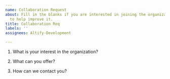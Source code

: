```yaml
---
name: Collaboration Request
about: Fill in the blanks if you are interested in joining the organization or want
  to help improve it.
title: Collaboration Req
labels: ''
assignees: Altify-Development

---
```


1. What is your interest in the organization?

2. What can you offer?

3. How can we contact you?
